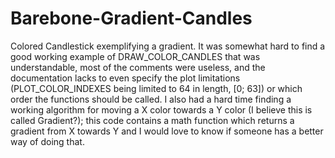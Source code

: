 # Barebone-Gradient-Candles
Colored Candlestick exemplifying a gradient. It was somewhat hard to find a good working example of DRAW_COLOR_CANDLES that was understandable, most of the comments were useless, and the documentation lacks to even specify the plot limitations (PLOT_COLOR_INDEXES being limited to 64 in length, [0; 63]) or which order the functions should be called.    I also had a hard time finding a working algorithm for moving a X color towards a Y color (I believe this is called Gradient?); this code contains a math function which returns a gradient from X towards Y and I would love to know if someone has a better way of doing that.
